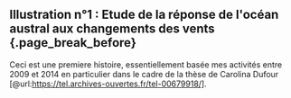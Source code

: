 ## Illustration n°1 : Etude de la réponse de l'océan austral aux changements des vents {.page_break_before}

Ceci est une premiere histoire, essentiellement basée mes activités entre 2009 et 2014 en particulier dans le cadre de la thèse de Carolina Dufour [@url:https://tel.archives-ouvertes.fr/tel-00679918/]. 

